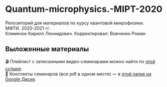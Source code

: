 # Quantum-microphysics.-MIPT-2020
Репозиторий для материалов по курсу квантовой микрофизики.  
МФТИ. 2020-2021 гг.  
Клименок Кирилл Леонидович.
Корректировал: Вовченко Роман

## Выложенные материалы
🎬 Плейлист с записанными видео-семинарами можно найти по [этой сслыке](https://www.youtube.com/playlist?list=PLDoVMzNTg4wbGo1ENO7ulWOy-FcTBwjB_).  
📝 Конспекты семинаров (все pdf в одном месте) — в [этой папке на Google Диске](https://drive.google.com/drive/folders/1Us3C3_vWwUjpfTcDhhfJM-e9c_Oae26K).
